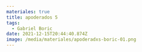 ```yaml
---
materiales: true
title: apoderados 5
tags:
  - Gabriel Boric
date: 2021-12-15T20:44:40.874Z
image: /media/materiales/apoderadxs-boric-01.png
---
```

